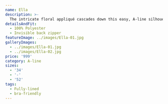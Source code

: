 ```yaml
---
name: Ella
description: >-
  The intricate floral appliqué cascades down this easy, A-line silhouette. With cap sleeves that truly seem to float down the shoulders and an illusion tulle back that showcases stunning embroidery, what’s not to love? Featuring a deep V-neckline and side slit in the skirt, Ella is the softest kind of romance.
detailsAndFit:
  - 100% Polyester
  - Invisible back zipper
featureImage: ../images/Ella-01.jpg
galleryImages:
  - ../images/Ella-01.jpg
  - ../images/Ella-02.jpg
price: '999'
category: A-line
sizes:
  - '34'
  - '-'
  - '52'
tags:
  - Fully-lined
  - bra-friendly
---
```


